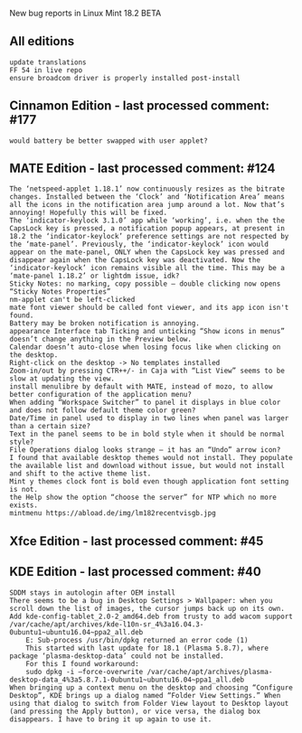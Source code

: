New bug reports in Linux Mint 18.2 BETA

All editions
------------

    update translations
    FF 54 in live repo
    ensure broadcom driver is properly installed post-install

Cinnamon Edition - last processed comment: #177
-----------------------------------------------
    would battery be better swapped with user applet?

MATE Edition - last processed comment: #124
------------------------------------------
    The ‘netspeed-applet 1.18.1’ now continuously resizes as the bitrate changes. Installed between the ‘Clock’ and ‘Notification Area’ means all the icons in the notification area jump around a lot. Now that’s annoying! Hopefully this will be fixed.
    The ‘indicator-keylock 3.1.0’ app while ‘working’, i.e. when the the CapsLock key is pressed, a notification popup appears, at present in 18.2 the ‘indicator-keylock’ preference settings are not respected by the ‘mate-panel’. Previously, the ‘indicator-keylock’ icon would appear on the mate-panel, ONLY when the CapsLock key was pressed and disappear again when the CapsLock key was deactivated. Now the ‘indicator-keylock’ icon remains visible all the time. This may be a ‘mate-panel 1.18.2’ or lightdm issue, idk?
    Sticky Notes: no marking, copy possible – double clicking now opens “Sticky Notes Properties”
    nm-applet can't be left-clicked
    mate font viewer should be called font viewer, and its app icon isn't found.
    Battery may be broken notification is annoying.
    appearance Interface tab Ticking and unticking “Show icons in menus” doesn’t change anything in the Preview below.
    Calendar doesn’t auto-close when losing focus like when clicking on the desktop.
    Right-click on the desktop -> No templates installed
    Zoom-in/out by pressing CTR++/- in Caja with “List View” seems to be slow at updating the view.
    install menulibre by default with MATE, instead of mozo, to allow better configuration of the application menu?
    When adding “Workspace Switcher” to panel it displays in blue color and does not follow default theme color green?
    Date/Time in panel used to display in two lines when panel was larger than a certain size?
    Text in the panel seems to be in bold style when it should be normal style?
    File Operations dialog looks strange – it has an “Undo” arrow icon?
    I found that available desktop themes would not install. They populate the available list and download without issue, but would not install and shift to the active theme list.
    Mint y themes clock font is bold even though application font setting is not.
    the Help show the option “choose the server” for NTP which no more exists.
    mintmenu https://abload.de/img/lm182recentvisgb.jpg

Xfce Edition - last processed comment: #45
------------------------------------------


KDE Edition - last processed comment: #40
-----------------------------------------
    SDDM stays in autologin after OEM install
    There seems to be a bug in Desktop Settings > Wallpaper: when you scroll down the list of images, the cursor jumps back up on its own.
    Add kde-config-tablet_2.0-2_amd64.deb from trusty to add wacom support
    /var/cache/apt/archives/kde-l10n-sr_4%3a16.04.3-0ubuntu1~ubuntu16.04~ppa2_all.deb
        E: Sub-process /usr/bin/dpkg returned an error code (1)
        This started with last update for 18.1 (Plasma 5.8.7), where package ‘plasma-desktop-data’ could not be installed.
        For this I found workaround:
        sudo dpkg -i –force-overwrite /var/cache/apt/archives/plasma-desktop-data_4%3a5.8.7.1-0ubuntu1~ubuntu16.04~ppa1_all.deb
    When bringing up a context menu on the desktop and choosing “Configure Desktop”, KDE brings up a dialog named “Folder View Settings.” When using that dialog to switch from Folder View layout to Desktop layout (and pressing the Apply button), or vice versa, the dialog box disappears. I have to bring it up again to use it.